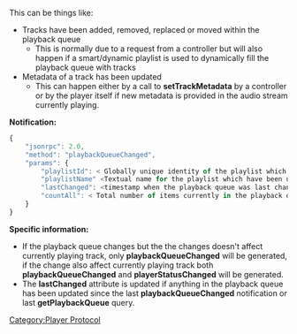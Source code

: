 This can be things like:

  - Tracks have been added, removed, replaced or moved within the
    playback queue
      - This is normally due to a request from a controller but will
        also happen if a smart/dynamic playlist is used to dynamically
        fill the playback queue with tracks
  - Metadata of a track has been updated
      - This can happen either by a call to **setTrackMetadata** by a
        controller or by the player itself if new metadata is provided
        in the audio stream currently playing.

**Notification:**

``` javascript
{
    "jsonrpc": 2.0,
    "method": "playbackQueueChanged",
    "params": {
        "playlistId": < Globally unique identity of the playlist which have been used to fill the playback queue >,
        "playlistName" <Textual name for the playlist which have been used to fill the playback queue >,
        "lastChanged": <timestamp when the playback queue was last changed >
        "countAll": < Total number of items currently in the playback queue >
    }
}
```

**Specific information:**

  - If the playback queue changes but the the changes doesn't affect
    currently playing track, only **playbackQueueChanged** will be
    generated, if the change also affect currently playing track both
    **playbackQueueChanged** and **playerStatusChanged** will be
    generated.
  - The **lastChanged** attribute is updated if anything in the playback
    queue has been updated since the last **playbackQueueChanged**
    notification or last **getPlaybackQueue** query.

[Category:Player Protocol](Category:Player_Protocol "wikilink")